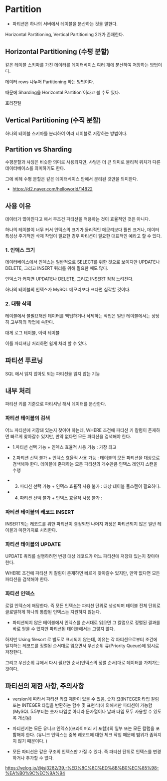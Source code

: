 # Partition

- 파티션은 하나의 서버에서 테이블을 분산하는 것을 말한다. 

Horizontal Partitioning, Vertical Partitioning 2개가 존재한다. 

## Horizontal Partitioning (수평 분할)

같은 테이블 스키마를 가진 데이터를 데이터베이스 여러 개에 분산하여 저장하는 방법이다. 

데이터 rows 나누어 Partitioning 하는 방법이다.

때문에 Sharding을 Horizontal Partition`이라고 볼 수도 있다.

호리진털 

## Vertical Partitioning (수직 분할)

하나의 테이블 스키마를 분리하여 여러 테이블로 저장하는 방법이다. 

## Partition vs Sharding

수평분할과 샤딩은 비슷한 의미로 사용되지만, 샤딩은 더 큰 의미로 물리적 위치가 다른 데이터베이스를 의미하기도 한다. 

그에 비헤 수평 분할은 같은 데이터베이스 안에서 분리된 것만을 의미한다.

- https://d2.naver.com/helloworld/14822


## 사용 이유 

데이터가 많아진다고 해서 무조건 파티션을 적용하는 것이 효율적인 것은 아니다. 

하나의 테이블이 너무 커서 인덱스의 크기가 물리적인 메모리보다 훨씬 크거나, 데이터 특성상 주기적인 삭제 작업이 필요한 경우 파티션이 필요한 대표적인 예라고 할 수 있다.

### 1. 인덱스 크기

데이터베이스에서 인덱스는 일반적으로 SELECT를 위한 것으로 보이지만 UPDATE나 DELETE, 그리고 INSERT 쿼리를 위해 필요한 때도 많다.

인덱스가 커지면 UPDATE나 DELETE, 그리고 INSERT 점점 느려진다.

하나의 테이블의 인덱스가 MySQL 메모리보다 크다면 심각할 것이다. 


### 2. 대량 삭제 

테이블에서 불필요해진 데이터를 백업하거나 삭제하는 작업은 일반 테이블에서는 상당히 고부하의 작업에 속한다. 

대게 로그 테이블, 이력 테이블

이를 파티셔닝 처리하면 쉽게 처리 할 수 있다.

## 파티션 푸르닝 

SQL 에서 읽지 않아도 되는 파티션을 읽지 않는 기능 

## 내부 처리

파티션 키를 기준으로 파티셔닝 해서 데이터를 분산한다.

### 파티션 테이블의 검색

어느 파티션에 저장돼 있는지 찾아야 하는데, WHERE 조건에 파티션 키 칼럼이 존재하면 빠르게 찾아갈수 있지만, 만약 없다면 모든 파티션을 검색해야 한다.

- 1.파티션 선택 가능 + 인덱스 효율적 사용 가능 : 가장 최고

- 2.파티션 선택 불가 + 인덱스 효율적 사용 가능 : 테이블의 모든 파티션을 대상으로 검색해야 한다. 테이블에 존재하는 모든 파티션의 개수만큼 인덱스 레인지 스캔을 수행

- 3. 파티션 선택 가능 + 인덱스 효율적 사용 불가 : 대상 테이블 풀스캔이 필요하다.

- 4. 파티션 선택 불가 + 인덱스 효율적 사용 불가 : 

### 파티션 테이블의 레코드 INSERT

INSERT되는 레코드를 위한 파티션이 결정되면 나머지 과정은 파티션되지 않은 일반 테이블과 마찬가지로 처리한다. 

### 파티션 테이블의 UPDATE

UPDATE 쿼리를 실행하려면 변경 대상 레코드가 어느 파티션에 저장돼 있는지 찾아야 한다. 

WHERE 조건에 파티션 키 칼럼이 존재하면 빠르게 찾아갈수 있지만, 만약 없다면 모든 파티션을 검색해야 한다.

### 파티션 인덱스

로컬 인덱스에 해당한다. 즉 모든 인덱스는 파티션 단위로 생성되며 테이블 전체 단위로 글로벌하게 하나의 통합된 인덱스는 지원하지 않는다.

 - 파티션되지 않은 테이블에서 인덱스를 순서대로 읽으면 그 칼럼으로 정렬된 결과를 바로 얻을 수 있지만 파티션된 테이블에서는 그렇지 않다.
 
하지만 Using filesort 로 별도로 표시되지 않는데, 이유는 각 파티션으로부터 조건에 일치하는 레코드를 정렬된 순서대로 읽으면서 우선순위 큐(Priority Queue)에 임시로 저장한다. 

그리고 우선순위 큐에서 다시 필요한 순서(인덱스의 정렬 순서)대로 데이터를 가져가는 것이다. 


## 파티션의 제한 사항, 주의사항

- version에 따라서 파티션 키값 제한이 있을 수 있음, 숫자 값(INTEGER 타입 칼럼 또는 INTEGER 타입을 반환하는 함수 및 표현식)에 의해서만 파티션이 가능함(MySQL 5.5부터는 숫자 타입뿐 아니라 문자열이나 날짜 타입 모두 사용할 수 있도록 개선됨)

- 파티션키는 모든 유니크 인덱스((프라이머리 키 포함))의 일부 또는 모든 칼럼을 포함해야 한다. (유니크 인덱스는 중복 레코드에 대한 체크 작업 때문에 범위가 좁혀지지 않기 때문이다. )

- 모든 파티션은 같은 구조의 인덱스만 가질 수 있다. 즉 파티션 단위로 인덱스를 변경하거나 추가할 수 없다. 





https://velog.io/@jsj3282/39.-%ED%8C%8C%ED%8B%B0%EC%85%98-%EA%B0%9C%EC%9A%94